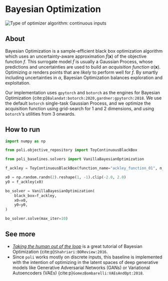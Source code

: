 # Bayesian Optimization

![Type of optimizer algorithm: continuous inputs](https://img.shields.io/badge/Type-continuous_inputs-red)

## About

Bayesian Optimization is a sample-efficient black box optimization algorithm which uses an uncertainty-aware approximation $\tilde{f}(\boldsymbol{x})$ of the objective function $f$. This surrogate model $\tilde{f}$ is usually a Gaussian Process, whose predictions and uncertainties are used to build an _acquisition function_ $\alpha(\boldsymbol{x})$. Optimizing $\alpha$ renders points that are _likely_ to perform well for $f$. By smartly including uncertainties in $\alpha$, Bayesian Optimization balances exploration and exploitation.

Our implementation uses `gpytorch` and `botorch` as the engines for Bayesian Optimization {cite:p}`Balandat:botorch:2020,gardner:gpytorch:2018`. We use the default `botorch` single-task Gaussian Process, and we optimize the acquisition function using grid-search for 1 and 2 dimensions, and using `botorch`'s utilities from 3 onwards.

## How to run

```python
import numpy as np

from poli.objective_repository import ToyContinuousBlackBox

from poli_baselines.solvers import VanillaBayesianOptimization

f_ackley = ToyContinuousBlackBox(function_name="ackley_function_01", n_dimensions=2)

x0 = np.random.randn(2).reshape(1, -1).clip(-2.0, 2.0)
y0 = f_ackley(x0)

bo_solver = VanillaBayesianOptimization(
    black_box=f_ackley,
    x0=x0,
    y0=y0,
)

bo_solver.solve(max_iter=10)
```

## See more

- [*Taking the human out of the loop*](https://www.cs.ox.ac.uk/people/nando.defreitas/publications/BayesOptLoop.pdf) is a great tutorial of Bayesian Optimization {cite:p}`Shahriari:BOReview:2016`.
- Since `poli` works mostly on discrete inputs, this baseline is implemented with the intention of optimizing in the latent spaces of deep generative models like Generative Adversarial Networks (GANs) or Variational Autoencoders (VAEs) {cite:p}`GomezBombarelli:VAEsAndOpt:2018`.